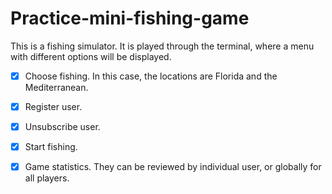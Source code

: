 # Practice-mini-fishing-game
This is a fishing simulator. It is played through the terminal, where a menu with different options will be displayed.

- [X] Choose fishing. In this case, the locations are Florida and the Mediterranean.
- [X] Register user.
- [X] Unsubscribe user.
- [X] Start fishing.
- [X] Game statistics. They can be reviewed by individual user, or globally for all players.

